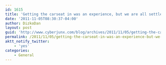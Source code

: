 ```yaml
---
id: 1615
title: 'Getting the carseat in was an experience, but we are all settled in and ready for takeoff!'
date: '2011-11-05T08:30:37-04:00'
author: DizkoDan
layout: post
guid: 'http://www.cyberjunx.com/blog/archives/2011/11/05/getting-the-carseat-in-was-an-experience-but-we-are-all-settled-in-and-ready-for-takeoff/'
permalink: /2011/11/05/getting-the-carseat-in-was-an-experience-but-we-are-all-settled-in-and-ready-for-takeoff/
aktt_notify_twitter:
    - 'yes'
categories:
    - General
---
```


<div class="posterous_autopost"></div>